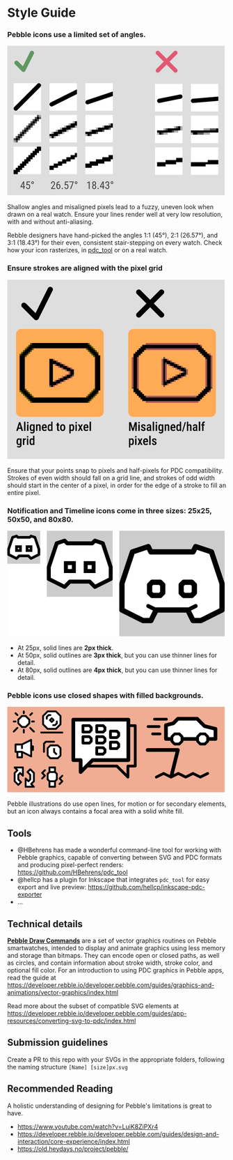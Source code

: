# Style Guide

### Pebble icons use a **limited set of angles.**
![](./github-images/angle%20limits.png)

Shallow angles and misaligned pixels lead to a fuzzy, uneven look when drawn on a real watch. Ensure your lines render well at very low resolution, with and without anti-aliasing.

Rebble designers have hand-picked the angles 1:1 (45°), 2:1 (26.57°), and 3:1 (18.43°) for their even, consistent stair-stepping on every watch. Check how your icon rasterizes, in [pdc_tool](https://github.com/HBehrens/pdc_tool) or on a real watch.

### Ensure strokes are aligned with the pixel grid
![](./github-images/pixel%20alignment.png)

Ensure that your points snap to pixels and half-pixels for PDC compatibility. Strokes of even width should fall on a grid line, and strokes of odd width should start in the center of a pixel, in order for the edge of a stroke to fill an entire pixel.

### Notification and Timeline icons come in three sizes: **25x25, 50x50,** and **80x80**.
![](./github-images/Three%20sizes.png)
 
- At 25px, solid lines are **2px thick**.
- At 50px, solid outlines are **3px thick**, but you can use thinner lines for detail.
- At 80px, solid outlines are **4px thick**, but you can use thinner lines for detail.

### Pebble icons use **closed shapes** with **filled backgrounds**.
![](./github-images/closed%20shapes%20solid%20fill.png)

Pebble illustrations do use open lines, for motion or for secondary elements, but an icon always contains a focal area with a solid white fill.

## Tools
- @HBehrens has made a wonderful command-line tool for working with Pebble graphics, capable of converting between SVG and PDC formats and producing pixel-perfect renders: https://github.com/HBehrens/pdc_tool
- @hellcp has a plugin for Inkscape that integrates `pdc_tool` for easy export and live preview: https://github.com/hellcp/inkscape-pdc-exporter
- ...

## Technical details
**[Pebble Draw Commands](https://developer.rebble.io/developer.pebble.com/docs/c/Graphics/Draw_Commands/index.html)** are a set of vector graphics routines on Pebble smartwatches, intended to display and animate graphics using less memory and storage than bitmaps. They can encode open or closed paths, as well as circles, and contain information about stroke width, stroke color, and optional fill color. For an introduction to using PDC graphics in Pebble apps, read the guide at https://developer.rebble.io/developer.pebble.com/guides/graphics-and-animations/vector-graphics/index.html

Read more about the subset of compatible SVG elements at https://developer.rebble.io/developer.pebble.com/guides/app-resources/converting-svg-to-pdc/index.html

## Submission guidelines
Create a PR to this repo with your SVGs in the appropriate folders, following the naming structure `[Name] [size]px.svg`

## Recommended Reading
A holistic understanding of designing for Pebble's limitations is great to have.
- https://www.youtube.com/watch?v=LuiK8ZiPXr4
- https://developer.rebble.io/developer.pebble.com/guides/design-and-interaction/core-experience/index.html
- https://old.heydays.no/project/pebble/
